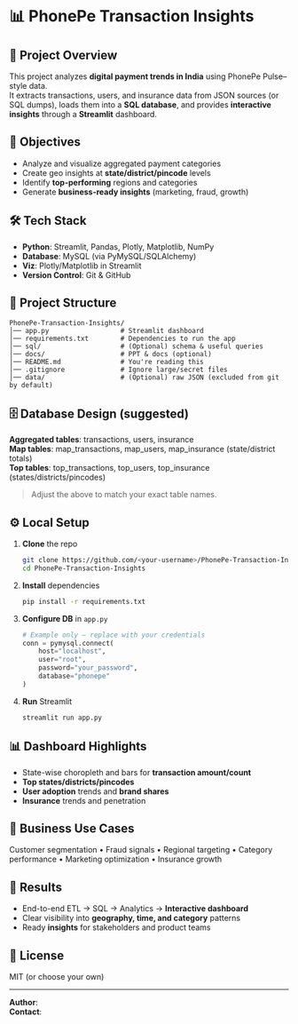 # 📊 PhonePe Transaction Insights

## 📌 Project Overview
This project analyzes **digital payment trends in India** using PhonePe Pulse–style data.  
It extracts transactions, users, and insurance data from JSON sources (or SQL dumps), loads them into a **SQL database**, and provides **interactive insights** through a **Streamlit** dashboard.

## 🎯 Objectives
- Analyze and visualize aggregated payment categories
- Create geo insights at **state/district/pincode** levels
- Identify **top-performing** regions and categories
- Generate **business-ready insights** (marketing, fraud, growth)

## 🛠️ Tech Stack
- **Python**: Streamlit, Pandas, Plotly, Matplotlib, NumPy
- **Database**: MySQL (via PyMySQL/SQLAlchemy)
- **Viz**: Plotly/Matplotlib in Streamlit
- **Version Control**: Git & GitHub

## 📂 Project Structure
```
PhonePe-Transaction-Insights/
│── app.py                  # Streamlit dashboard
│── requirements.txt        # Dependencies to run the app
│── sql/                    # (Optional) schema & useful queries
│── docs/                   # PPT & docs (optional)
│── README.md               # You're reading this
│── .gitignore              # Ignore large/secret files
│── data/                   # (Optional) raw JSON (excluded from git by default)
```

## 🗄️ Database Design (suggested)
**Aggregated tables**: transactions, users, insurance  
**Map tables**: map_transactions, map_users, map_insurance (state/district totals)  
**Top tables**: top_transactions, top_users, top_insurance (states/districts/pincodes)

> Adjust the above to match your exact table names.

## ⚙️ Local Setup
1. **Clone** the repo
   ```bash
   git clone https://github.com/<your-username>/PhonePe-Transaction-Insights.git
   cd PhonePe-Transaction-Insights
   ```

2. **Install** dependencies
   ```bash
   pip install -r requirements.txt
   ```

3. **Configure DB** in `app.py`
   ```python
   # Example only – replace with your credentials
   conn = pymysql.connect(
       host="localhost",
       user="root",
       password="your_password",
       database="phonepe"
   )
   ```

4. **Run** Streamlit
   ```bash
   streamlit run app.py
   ```

## 📊 Dashboard Highlights
- State-wise choropleth and bars for **transaction amount/count**
- **Top states/districts/pincodes**
- **User adoption** trends and **brand shares**
- **Insurance** trends and penetration

## 🧠 Business Use Cases
Customer segmentation • Fraud signals • Regional targeting • Category performance • Marketing optimization • Insurance growth

## 🚀 Results
- End-to-end ETL → SQL → Analytics → **Interactive dashboard**
- Clear visibility into **geography, time, and category** patterns
- Ready **insights** for stakeholders and product teams

## 📜 License
MIT (or choose your own)

---

**Author**: <Your Name>  
**Contact**: <email or LinkedIn>
